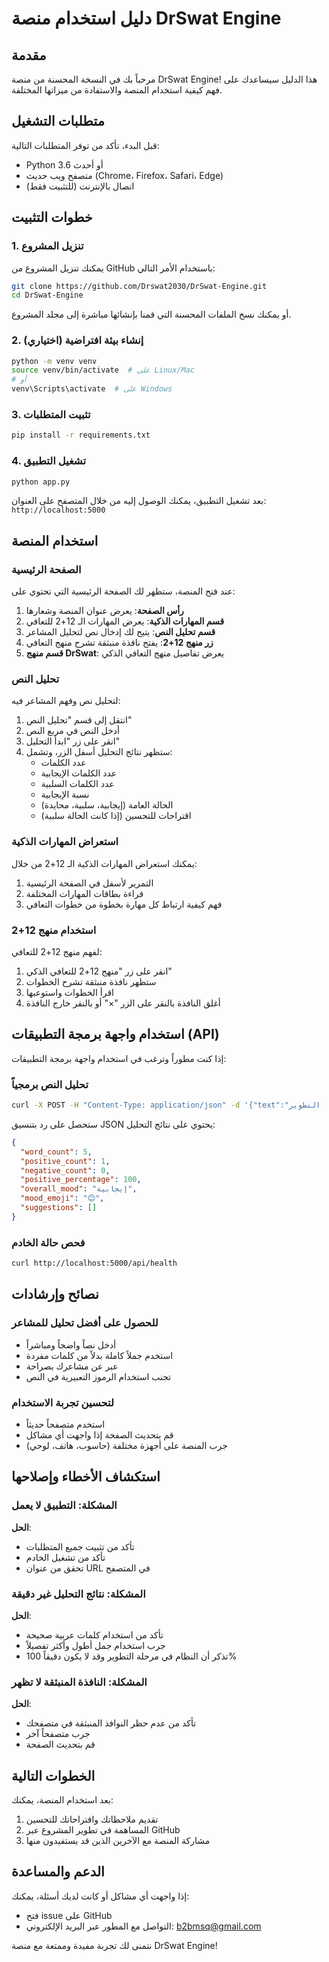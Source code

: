 # دليل استخدام منصة DrSwat Engine

## مقدمة

مرحباً بك في النسخة المحسنة من منصة DrSwat Engine! هذا الدليل سيساعدك على فهم كيفية استخدام المنصة والاستفادة من ميزاتها المختلفة.

## متطلبات التشغيل

قبل البدء، تأكد من توفر المتطلبات التالية:

- Python 3.6 أو أحدث
- متصفح ويب حديث (Chrome، Firefox، Safari، Edge)
- اتصال بالإنترنت (للتثبيت فقط)

## خطوات التثبيت

### 1. تنزيل المشروع

يمكنك تنزيل المشروع من GitHub باستخدام الأمر التالي:

```bash
git clone https://github.com/Drswat2030/DrSwat-Engine.git
cd DrSwat-Engine
```

أو يمكنك نسخ الملفات المحسنة التي قمنا بإنشائها مباشرة إلى مجلد المشروع.

### 2. إنشاء بيئة افتراضية (اختياري)

```bash
python -m venv venv
source venv/bin/activate  # على Linux/Mac
# أو
venv\Scripts\activate  # على Windows
```

### 3. تثبيت المتطلبات

```bash
pip install -r requirements.txt
```

### 4. تشغيل التطبيق

```bash
python app.py
```

بعد تشغيل التطبيق، يمكنك الوصول إليه من خلال المتصفح على العنوان: `http://localhost:5000`

## استخدام المنصة

### الصفحة الرئيسية

عند فتح المنصة، ستظهر لك الصفحة الرئيسية التي تحتوي على:

1. **رأس الصفحة**: يعرض عنوان المنصة وشعارها
2. **قسم المهارات الذكية**: يعرض المهارات الـ 12+2 للتعافي
3. **قسم تحليل النص**: يتيح لك إدخال نص لتحليل المشاعر
4. **زر منهج 12+2**: يفتح نافذة منبثقة تشرح منهج التعافي
5. **قسم منهج DrSwat**: يعرض تفاصيل منهج التعافي الذكي

### تحليل النص

لتحليل نص وفهم المشاعر فيه:

1. انتقل إلى قسم "تحليل النص"
2. أدخل النص في مربع النص
3. انقر على زر "ابدأ التحليل"
4. ستظهر نتائج التحليل أسفل الزر، وتشمل:
   - عدد الكلمات
   - عدد الكلمات الإيجابية
   - عدد الكلمات السلبية
   - نسبة الإيجابية
   - الحالة العامة (إيجابية، سلبية، محايدة)
   - اقتراحات للتحسين (إذا كانت الحالة سلبية)

### استعراض المهارات الذكية

يمكنك استعراض المهارات الذكية الـ 12+2 من خلال:

1. التمرير لأسفل في الصفحة الرئيسية
2. قراءة بطاقات المهارات المختلفة
3. فهم كيفية ارتباط كل مهارة بخطوة من خطوات التعافي

### استخدام منهج 12+2

لفهم منهج 12+2 للتعافي:

1. انقر على زر "منهج 12+2 للتعافي الذكي"
2. ستظهر نافذة منبثقة تشرح الخطوات
3. اقرأ الخطوات واستوعبها
4. أغلق النافذة بالنقر على الزر "×" أو بالنقر خارج النافذة

## استخدام واجهة برمجة التطبيقات (API)

إذا كنت مطوراً وترغب في استخدام واجهة برمجة التطبيقات:

### تحليل النص برمجياً

```bash
curl -X POST -H "Content-Type: application/json" -d '{"text":"أنا سعيد جداً بهذا التطوير"}' http://localhost:5000/api/analyze
```

ستحصل على رد بتنسيق JSON يحتوي على نتائج التحليل:

```json
{
  "word_count": 5,
  "positive_count": 1,
  "negative_count": 0,
  "positive_percentage": 100,
  "overall_mood": "إيجابية",
  "mood_emoji": "😊",
  "suggestions": []
}
```

### فحص حالة الخادم

```bash
curl http://localhost:5000/api/health
```

## نصائح وإرشادات

### للحصول على أفضل تحليل للمشاعر

- أدخل نصاً واضحاً ومباشراً
- استخدم جملاً كاملة بدلاً من كلمات مفردة
- عبر عن مشاعرك بصراحة
- تجنب استخدام الرموز التعبيرية في النص

### لتحسين تجربة الاستخدام

- استخدم متصفحاً حديثاً
- قم بتحديث الصفحة إذا واجهت أي مشاكل
- جرب المنصة على أجهزة مختلفة (حاسوب، هاتف، لوحي)

## استكشاف الأخطاء وإصلاحها

### المشكلة: التطبيق لا يعمل

**الحل**:
- تأكد من تثبيت جميع المتطلبات
- تأكد من تشغيل الخادم
- تحقق من عنوان URL في المتصفح

### المشكلة: نتائج التحليل غير دقيقة

**الحل**:
- تأكد من استخدام كلمات عربية صحيحة
- جرب استخدام جمل أطول وأكثر تفصيلاً
- تذكر أن النظام في مرحلة التطوير وقد لا يكون دقيقاً 100%

### المشكلة: النافذة المنبثقة لا تظهر

**الحل**:
- تأكد من عدم حظر النوافذ المنبثقة في متصفحك
- جرب متصفحاً آخر
- قم بتحديث الصفحة

## الخطوات التالية

بعد استخدام المنصة، يمكنك:

1. تقديم ملاحظاتك واقتراحاتك للتحسين
2. المساهمة في تطوير المشروع عبر GitHub
3. مشاركة المنصة مع الآخرين الذين قد يستفيدون منها

## الدعم والمساعدة

إذا واجهت أي مشاكل أو كانت لديك أسئلة، يمكنك:

- فتح issue على GitHub
- التواصل مع المطور عبر البريد الإلكتروني: [b2bmsq@gmail.com](mailto:b2bmsq@gmail.com)

نتمنى لك تجربة مفيدة وممتعة مع منصة DrSwat Engine!

